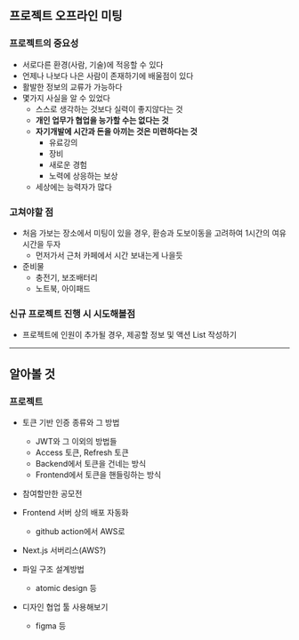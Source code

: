 ## 프로젝트 오프라인 미팅
### 프로젝트의 중요성
- 서로다른 환경(사람, 기술)에 적응할 수 있다
- 언제나 나보다 나은 사람이 존재하기에 배울점이 있다
- 활발한 정보의 교류가 가능하다
- 몇가지 사실을 알 수 있었다
  - 스스로 생각하는 것보다 실력이 좋지않다는 것
  - **개인 업무가 협업을 능가할 수는 없다는 것**
  - **자기개발에 시간과 돈을 아끼는 것은 미련하다는 것**
    - 유료강의
    - 장비
    - 새로운 경험
    - 노력에 상응하는 보상
  - 세상에는 능력자가 많다 

### 고쳐야할 점
- 처음 가보는 장소에서 미팅이 있을 경우, 환승과 도보이동을 고려하여 1시간의 여유시간을 두자
  - 먼저가서 근처 카페에서 시간 보내는게 나을듯
- 준비물
  - 충전기, 보조배터리
  - 노트북, 아이패드

### 신규 프로젝트 진행 시 시도해볼점
- 프로젝트에 인원이 추가될 경우, 제공할 정보 및 액션 List 작성하기
---
## 알아볼 것
### 프로젝트
  - 토큰 기반 인증 종류와 그 방법
    - JWT와 그 이외의 방법들
    - Access 토큰, Refresh 토큰
    - Backend에서 토큰을 건네는 방식
    - Frontend에서 토큰을 핸들링하는 방식
    
    
  - 참여할만한 공모전
  
  
  - Frontend 서버 상의 배포 자동화
    - github action에서 AWS로
    
    
  - Next.js 서버리스(AWS?)
  
  
  - 파일 구조 설계방법
    - atomic design 등
    
  - 디자인 협업 툴 사용해보기
    - figma 등
    